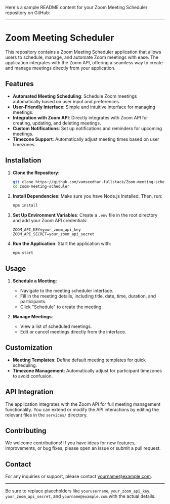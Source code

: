 Here's a sample README content for your Zoom Meeting Scheduler repository on GitHub:

---

# Zoom Meeting Scheduler

This repository contains a Zoom Meeting Scheduler application that allows users to schedule, manage, and automate Zoom meetings with ease. The application integrates with the Zoom API, offering a seamless way to create and manage meetings directly from your application.

## Features

- **Automated Meeting Scheduling**: Schedule Zoom meetings automatically based on user input and preferences.
- **User-Friendly Interface**: Simple and intuitive interface for managing meetings.
- **Integration with Zoom API**: Directly integrates with Zoom API for creating, updating, and deleting meetings.
- **Custom Notifications**: Set up notifications and reminders for upcoming meetings.
- **Timezone Support**: Automatically adjust meeting times based on user timezones.

## Installation

1. **Clone the Repository**:
   ```bash
   git clone https://github.com/vamseedhar-fullstack/Zoom-meeting-scheduler.git
   cd zoom-meeting-scheduler
   ```

2. **Install Dependencies**:
   Make sure you have Node.js installed. Then, run:
   ```bash
   npm install
   ```

3. **Set Up Environment Variables**:
   Create a `.env` file in the root directory and add your Zoom API credentials:
   ```env
   ZOOM_API_KEY=your_zoom_api_key
   ZOOM_API_SECRET=your_zoom_api_secret
   ```

4. **Run the Application**:
   Start the application with:
   ```bash
   npm start
   ```

## Usage

1. **Schedule a Meeting**:
   - Navigate to the meeting scheduler interface.
   - Fill in the meeting details, including title, date, time, duration, and participants.
   - Click "Schedule" to create the meeting.

2. **Manage Meetings**:
   - View a list of scheduled meetings.
   - Edit or cancel meetings directly from the interface.



## Customization

- **Meeting Templates**: Define default meeting templates for quick scheduling.
- **Timezone Management**: Automatically adjust for participant timezones to avoid confusion.

## API Integration

The application integrates with the Zoom API for full meeting management functionality. You can extend or modify the API interactions by editing the relevant files in the `services/` directory.

## Contributing

We welcome contributions! If you have ideas for new features, improvements, or bug fixes, please open an issue or submit a pull request.



## Contact

For any inquiries or support, please contact [yourname@example.com](mailto:yourname@example.com).

---

Be sure to replace placeholders like `yourusername`, `your_zoom_api_key`, `your_zoom_api_secret`, and `yourname@example.com` with the actual details.
